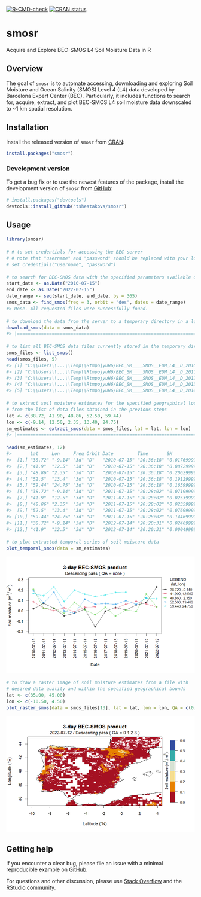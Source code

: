 
<!-- README.md is generated from README.Rmd. Please edit that file -->
<!-- badges: start -->

[![R-CMD-check](https://github.com/tshestakova/smosr/actions/workflows/R-CMD-check.yaml/badge.svg)](https://github.com/tshestakova/smosr/actions/workflows/R-CMD-check.yaml)
[![CRAN
status](https://www.r-pkg.org/badges/version/smosr)](https://CRAN.R-project.org/package=smosr)
<!-- badges: end -->

# smosr

Acquire and Explore BEC-SMOS L4 Soil Moisture Data in R

## Overview

The goal of `smosr` is to automate accessing, downloading and exploring
Soil Moisture and Ocean Salinity (SMOS) Level 4 (L4) data developed by
Barcelona Expert Center (BEC). Particularly, it includes functions to
search for, acquire, extract, and plot BEC-SMOS L4 soil moisture data
downscaled to ~1 km spatial resolution.

## Installation

Install the released version of `smosr` from
[CRAN](https://cran.r-project.org/):

``` r
install.packages("smosr")
```

### Development version

To get a bug fix or to use the newest features of the package, install
the development version of `smosr` from [GitHub](https://github.com/):

``` r
# install.packages("devtools")
devtools::install_github("tshestakova/smosr")
```

## Usage

``` r
library(smosr)

# # to set credentials for accessing the BEC server
# # note that "username" and "password" should be replaced with your login details 
# set_credentials("username", "password")

# to search for BEC-SMOS data with the specified parameters available on the server
start_date <- as.Date("2010-07-15")
end_date <- as.Date("2022-07-15")
date_range <- seq(start_date, end_date, by = 365)
smos_data <- find_smos(freq = 3, orbit = "des", dates = date_range)
#> Done. All requested files were successfully found.

# to download the data from the server to a temporary directory in a local computer
download_smos(data = smos_data)
#> |================================================================================| 100%

# to list all BEC-SMOS data files currently stored in the temporary directory
smos_files <- list_smos()
head(smos_files, 5)
#> [1] "C:\\Users\\...\\Temp\\RtmpojyuH6/BEC_SM____SMOS__EUM_L4__D_20100715T183618_001km_3d_REP_v6.0.nc"
#> [2] "C:\\Users\\...\\Temp\\RtmpojyuH6/BEC_SM____SMOS__EUM_L4__D_20110715T182802_001km_3d_REP_v6.0.nc"
#> [3] "C:\\Users\\...\\Temp\\RtmpojyuH6/BEC_SM____SMOS__EUM_L4__D_20120714T182030_001km_3d_REP_v6.0.nc"
#> [4] "C:\\Users\\...\\Temp\\RtmpojyuH6/BEC_SM____SMOS__EUM_L4__D_20130714T181231_001km_3d_REP_v6.0.nc"
#> [5] "C:\\Users\\...\\Temp\\RtmpojyuH6/BEC_SM____SMOS__EUM_L4__D_20140714T180441_001km_3d_REP_v6.0.nc"

# to extract soil moisture estimates for the specified geographical locations
# from the list of data files obtained in the previous steps
lat <- c(38.72, 41.90, 48.86, 52.50, 59.44)
lon <- c(-9.14, 12.50, 2.35, 13.40, 24.75)
sm_estimates <- extract_smos(data = smos_files, lat = lat, lon = lon)
#> |================================================================================| 100%

head(sm_estimates, 12)
#>       Lat     Lon     Freq Orbit Date         Time       SM                     QA
#>  [1,] "38.72" "-9.14" "3d" "D"   "2010-07-15" "20:36:18" "0.0176999995528604"   "5"
#>  [2,] "41.9"  "12.5"  "3d" "D"   "2010-07-15" "20:36:18" "0.0872999977946165"   "7"
#>  [3,] "48.86" "2.35"  "3d" "D"   "2010-07-15" "20:36:18" "0.206299994788424"    "2"
#>  [4,] "52.5"  "13.4"  "3d" "D"   "2010-07-15" "20:36:18" "0.191299995167356"    "6"
#>  [5,] "59.44" "24.75" "3d" "D"   "2010-07-15" "20:36:18" "0.165999995806487"    "7"
#>  [6,] "38.72" "-9.14" "3d" "D"   "2011-07-15" "20:28:02" "0.071999998181127"    "3"
#>  [7,] "41.9"  "12.5"  "3d" "D"   "2011-07-15" "20:28:02" "0.025399999358342"    "7"
#>  [8,] "48.86" "2.35"  "3d" "D"   "2011-07-15" "20:28:02" "0.0235999994038139"   "6"
#>  [9,] "52.5"  "13.4"  "3d" "D"   "2011-07-15" "20:28:02" "0.0769999980548164"   "2"
#> [10,] "59.44" "24.75" "3d" "D"   "2011-07-15" "20:28:02" "0.144699996344571"    "7"
#> [11,] "38.72" "-9.14" "3d" "D"   "2012-07-14" "20:20:31" "0.0246999993760255"   "5"
#> [12,] "41.9"  "12.5"  "3d" "D"   "2012-07-14" "20:20:31" "0.000499999987368938" "7"

# to plot extracted temporal series of soil moisture data
plot_temporal_smos(data = sm_estimates)
```

<img src="man/figures/README-example-temp.png"/>

``` r
# to draw a raster image of soil moisture estimates from a file with
# desired data quality and within the specified geographical bounds
lat <- c(35.00, 45.00)
lon <- c(-10.50, 4.50)
plot_raster_smos(data = smos_files[13], lat = lat, lon = lon, QA = c(0,1,2,3))
```

<img src="man/figures/README-example-sp.png"/>

## Getting help

If you encounter a clear bug, please file an issue with a minimal
reproducible example on
[GitHub](https://github.com/tshestakova/smosr/issues).

For questions and other discussion, please use [Stack
Overflow](https://stackoverflow.com/questions/) and the [RStudio
community](https://community.rstudio.com/).
